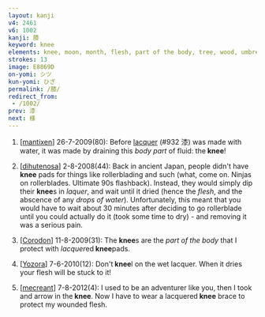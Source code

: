 ```yaml
---
layout: kanji
v4: 2461
v6: 1002
kanji: 膝
keyword: knee
elements: knee, moon, month, flesh, part of the body, tree, wood, umbrella, grains of rice
strokes: 13
image: E8869D
on-yomi: シツ
kun-yomi: ひざ
permalink: /膝/
redirect_from:
 - /1002/
prev: 漆
next: 様
---
```


1) [<a href="http://kanji.koohii.com/profile/mantixen">mantixen</a>] 26-7-2009(80): Before <a href="../v4/932.html">lacquer</a> (#932 漆) was made with water, it was made by draining this <em>body part</em> of fluid: the<strong> knee</strong>!

2) [<a href="http://kanji.koohii.com/profile/dihutenosa">dihutenosa</a>] 2-8-2008(44): Back in ancient Japan, people didn&#039;t have<strong> knee</strong> pads for things like rollerblading and such (what, come on. Ninjas on rollerblades. Ultimate 90s flashback). Instead, they would simply dip their <strong>knee</strong>s in <em>laquer</em>, and wait until it dried (hence the <em>flesh</em>, and the abscence of any <em>drops of water</em>). Unfortunately, this meant that you would have to wait about 30 minutes after deciding to go rollerblade until you could actually do it (took some time to dry) - and removing it was a serious pain.

3) [<a href="http://kanji.koohii.com/profile/Corodon">Corodon</a>] 11-8-2009(31): The <strong>knee</strong>s are the <em>part of the body</em> that I protect with <em>lacquer</em>ed<strong> knee</strong>pads.

4) [<a href="http://kanji.koohii.com/profile/Yozora">Yozora</a>] 7-6-2010(12): Don&#039;t<strong> knee</strong>l on the wet lacquer. When it dries your flesh will be stuck to it!

5) [<a href="http://kanji.koohii.com/profile/mecreant">mecreant</a>] 7-8-2012(4): I used to be an adventurer like you, then I took and arrow in the<strong> knee</strong>. Now I have to wear a lacquered<strong> knee</strong> brace to protect my wounded flesh.

